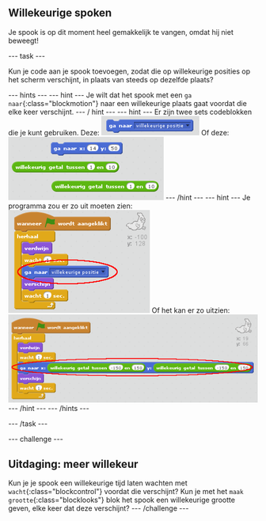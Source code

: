 ## Willekeurige spoken

Je spook is op dit moment heel gemakkelijk te vangen, omdat hij niet beweegt!

--- task ---

Kun je code aan je spook toevoegen, zodat die op willekeurige posities op het scherm verschijnt, in plaats van steeds op dezelfde plaats?

--- hints --- --- hint --- Je wilt dat het spook met een `ga naar`{:class="blockmotion"} naar een willekeurige plaats gaat voordat die elke keer verschijnt. --- / hint --- --- hint --- Er zijn twee sets codeblokken die je kunt gebruiken. Deze: ![screenshot](images/ghost-random-blocks-1.png) Of deze: ![screenshot](images/ghost-random-blocks-2.png) --- /hint --- --- hint --- Je programma zou er zo uit moeten zien: ![screenshot](images/ghost-random-code-1.png) Of het kan er zo uitzien: ![screenshot](images/ghost-random-code-2.png) --- /hint --- --- /hints ---

--- /task ---

--- challenge ---

## Uitdaging: meer willekeur

Kun je je spook een willekeurige tijd laten wachten met `wacht`{:class="blockcontrol"} voordat die verschijnt? Kun je met het `maak grootte`{:class="blocklooks"} blok het spook een willekeurige grootte geven, elke keer dat deze verschijnt? --- /challenge ---